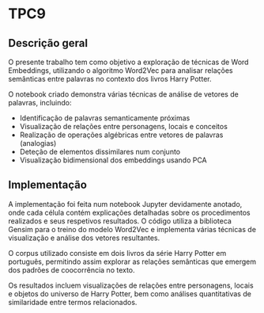 # TPC9

## Descrição geral

O presente trabalho tem como objetivo a exploração de técnicas de Word Embeddings, utilizando o algoritmo Word2Vec para analisar relações semânticas entre palavras no contexto dos livros Harry Potter. 

O notebook criado demonstra várias técnicas de análise de vetores de palavras, incluindo:
- Identificação de palavras semanticamente próximas
- Visualização de relações entre personagens, locais e conceitos
- Realização de operações algébricas entre vetores de palavras (analogias)
- Deteção de elementos dissimilares num conjunto
- Visualização bidimensional dos embeddings usando PCA

## Implementação

A implementação foi feita num notebook Jupyter devidamente anotado, onde cada célula contém explicações detalhadas sobre os procedimentos realizados e seus respetivos resultados. O código utiliza a biblioteca Gensim para o treino do modelo Word2Vec e implementa várias técnicas de visualização e análise dos vetores resultantes.

O corpus utilizado consiste em dois livros da série Harry Potter em português, permitindo assim explorar as relações semânticas que emergem dos padrões de coocorrência no texto.

Os resultados incluem visualizações de relações entre personagens, locais e objetos do universo de Harry Potter, bem como análises quantitativas de similaridade entre termos relacionados.
